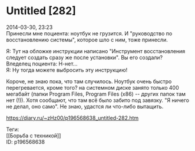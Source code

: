 Untitled [282]
===============

   
 2014-03-30, 23:23   
  Принесли мне поциента: ноутбук не грузится. И "руководство по восстановлению системы", которое шло с ним, тоже принесли.   
   
 Я: Тут на обложке инструкции написано "Инструмент восстановления следует создать сразу же после установки". Вы его создали?   
 Вледелец поциента: Н-нет...   
 Я: Ну тогда можете выбросить эту инструкцию!   
   
  Короче, не знаю пока, что там случилось. Ноутбук очень быстро перегревается, кроме того? на системном диске занято только 400 мегабайт (папки Program Files, Program Files (x86) -- других папок там нет (!)). Хотя сообщают, что там всё было забито под завязку. "Я ничего не делал, оно само". Не знаю, удастся ли что-либо вытащить.    
    
 <https://diary.ru/~zHz00/p196568638_untitled-282.htm>   
   
 Теги:   
 [[Борьба с техникой]]   
 ID: p196568638